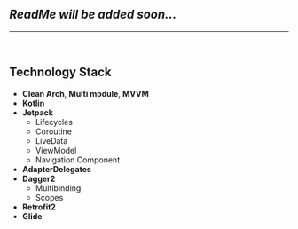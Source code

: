 ## ___ReadMe will be added soon...___

_ _ _
<br/>

## Technology Stack
- **Clean Arch**, **Multi module**, **MVVM**
- **Kotlin**
- **Jetpack**
    - Lifecycles
    - Coroutine
    - LiveData
    - ViewModel
    - Navigation Component
- **AdapterDelegates**
- **Dagger2**
    - Multibinding
    - Scopes
- **Retrofit2**
- **Glide**